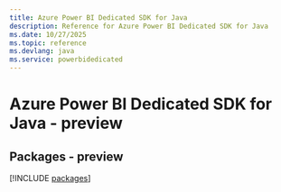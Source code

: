 ```yaml
---
title: Azure Power BI Dedicated SDK for Java
description: Reference for Azure Power BI Dedicated SDK for Java
ms.date: 10/27/2025
ms.topic: reference
ms.devlang: java
ms.service: powerbidedicated
---
```

# Azure Power BI Dedicated SDK for Java - preview
## Packages - preview
[!INCLUDE [packages](power-bi-dedicated-index.md)]
